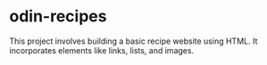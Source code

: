 # odin-recipes

This project involves building a basic recipe website using HTML. It incorporates  elements like links, lists, and images.